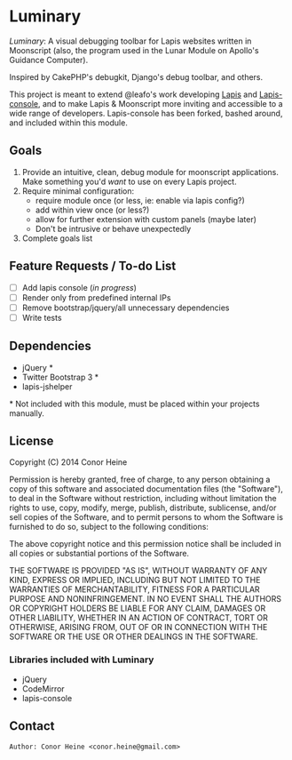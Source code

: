 
Luminary
========

_Luminary_: A visual debugging toolbar for Lapis websites written in Moonscript (also, the program used in the Lunar Module on Apollo's Guidance Computer).
 
Inspired by CakePHP's debugkit, Django's debug toolbar, and others.

This project is meant to extend @leafo's work developing [Lapis](https://github.com/leafo/lapis) and [Lapis-console](https://github.com/leafo/lapis-console), and to make Lapis & Moonscript more inviting and accessible to a wide range of developers. Lapis-console has been forked, bashed around, and included within this module.

## Goals ##

 1. Provide an intuitive, clean, debug module for moonscript applications. Make something you'd _want_ to use on every Lapis project.
 2. Require minimal configuration: 
    - require module once (or less, ie: enable via lapis config?)
    - add within view once (or less?)
    - allow for further extension with custom panels (maybe later)
    - Don't be intrusive or behave unexpectedly
 3. Complete goals list

## Feature Requests / To-do List ##

 - [ ] Add lapis console (_in progress_)
 - [ ] Render only from predefined internal IPs
 - [ ] Remove bootstrap/jquery/all unnecessary dependencies
 - [ ] Write tests

## Dependencies ##

 * jQuery \*
 * Twitter Bootstrap 3 \*
 * lapis-jshelper

\* Not included with this module, must be placed within your projects manually.

## License ##

Copyright (C) 2014 Conor Heine


Permission is hereby granted, free of charge, to any person obtaining a copy of this software and associated documentation files (the "Software"), to deal in the Software without restriction, including without limitation the rights to use, copy, modify, merge, publish, distribute, sublicense, and/or sell copies of the Software, and to permit persons to whom the Software is furnished to do so, subject to the following conditions:

The above copyright notice and this permission notice shall be included in all copies or substantial portions of the Software.

THE SOFTWARE IS PROVIDED "AS IS", WITHOUT WARRANTY OF ANY KIND, EXPRESS OR IMPLIED, INCLUDING BUT NOT LIMITED TO THE WARRANTIES OF MERCHANTABILITY, FITNESS FOR A PARTICULAR PURPOSE AND NONINFRINGEMENT. IN NO EVENT SHALL THE AUTHORS OR COPYRIGHT HOLDERS BE LIABLE FOR ANY CLAIM, DAMAGES OR OTHER LIABILITY, WHETHER IN AN ACTION OF CONTRACT, TORT OR OTHERWISE, ARISING FROM, OUT OF OR IN CONNECTION WITH THE SOFTWARE OR THE USE OR OTHER DEALINGS IN THE SOFTWARE.

### Libraries included with Luminary ###

 * jQuery
 * CodeMirror
 * lapis-console

## Contact ##

```
Author: Conor Heine <conor.heine@gmail.com>
```


